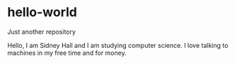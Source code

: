 # hello-world
Just another repository

Hello, I am Sidney Hall and I am studying computer science.  I love talking to machines in my free time and for money.
